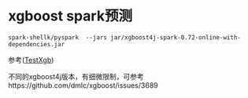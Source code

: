 # xgboost spark预测


```
spark-shellk/pyspark  --jars jar/xgboost4j-spark-0.72-online-with-dependencies.jar

```


参考([TestXgb](https://github.com/Skycrab/xgboost4j-spark/blob/master/src/main/scala/com.mt/TestXgb.scala))

不同的xgboost4j版本，有细微限制，可参考https://github.com/dmlc/xgboost/issues/3689